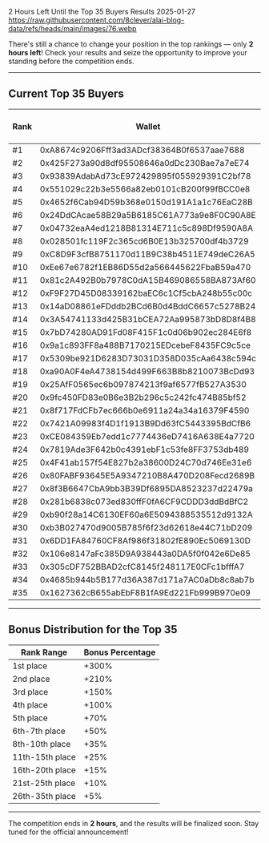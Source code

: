 2 Hours Left Until the Top 35 Buyers Results
2025-01-27
https://raw.githubusercontent.com/8clever/alai-blog-data/refs/heads/main/images/76.webp

There's still a chance to change your position in the top rankings — only **2 hours left**! Check your results and seize the opportunity to improve your standing before the competition ends.

---

## Current Top 35 Buyers

| Rank | Wallet                                      | ALAI Amount | Potential Bonus % |
|------|---------------------------------------------|-------------|-------------------|
| #1   | 0xA8674c9206Fff3ad3ADcf38364B0f6537aae7688 | 28315.94    | +300%             |
| #2   | 0x425F273a90d8df95508646a0dDc230Bae7a7eE74 | 18496.98    | +210%             |
| #3   | 0x93839AdabAd73cE972429895f055929391C2bf78 | 10899.20    | +150%             |
| #4   | 0x551029c22b3e5566a82eb0101cB200f99fBCC0e8 | 3612.71     | +100%             |
| #5   | 0x4652f6Cab94D59b368e0150d191A1a1c76EaC28B | 3021.02     | +70%              |
| #6   | 0x24DdCAcae58B29a5B6185C61A773a9e8F0C90A8E | 2903.98     | +50%              |
| #7   | 0x04732eaA4ed1218B81314E711c5c898Df9590A8A | 2792.30     | +50%              |
| #8   | 0x028501fc119F2c365cd6B0E13b325700df4b3729 | 2249.01     | +35%              |
| #9   | 0xC8D9F3cfB8751170d11B9C38b4511E749deC26A5 | 1944.67     | +35%              |
| #10  | 0xEe67e6782f1EB86D55d2a566445622FbaB59a470 | 1656.94     | +35%              |
| #11  | 0x81c2A492B0b7978C0dA15B469086558BA873Af60 | 1490.31     | +25%              |
| #12  | 0xF9F27D45D08339162baEC6c1Cf5cbA248b55c00c | 1457.79     | +25%              |
| #13  | 0x14aD08861eFDddb2BCd6B0d4BddC6657c5278B24 | 1354.82     | +25%              |
| #14  | 0x3A54741133d425B31bCEA72Aa995873bD8D8f4B8 | 1292.37     | +25%              |
| #15  | 0x7bD74280AD91Fd08F415F1c0d06b902ec284E6f8 | 1266.29     | +25%              |
| #16  | 0x9a1c893FF8a488B7170215EDcebeF8435FC9c5ce | 1238.31     | +15%              |
| #17  | 0x5309be921D6283D73031D358D035cAa6438c594c | 1140.31     | +15%              |
| #18  | 0xa90A0F4eA4738154d499F663B8b8210073BcDd93 | 1138.05     | +15%              |
| #19  | 0x25AfF0565ec6b097874213f9af6577fB527A3530 | 704.51      | +15%              |
| #20  | 0x9fc450FD83e0B6e3B2b296c5c242fc474B85bf52 | 683.74      | +15%              |
| #21  | 0x8f717FdCFb7ec666b0e6911a24a34a16379F4590 | 677.41      | +10%              |
| #22  | 0x7421A09983f4D1f1913B9Dd63fC5443395BdCfB6 | 569.02      | +10%              |
| #23  | 0xCE084359Eb7edd1c7774436eD7416A638E4a7720 | 541.34      | +10%              |
| #24  | 0x7819Ade3F642b0c4391ebF1c53fe8FF3753db489 | 442.14      | +10%              |
| #25  | 0x4F41ab157f54E827b2a38600D24C70d746Ee31e6 | 343.98      | +10%              |
| #26  | 0x80FABF93645E5A9347210B8A470D208Fecd2689B | 334.66      | +5%               |
| #27  | 0x8f3B6647CbA9bb3B39Df6895DA8523237d22479a | 312.96      | +5%               |
| #28  | 0x281b6838c073ed830ffF0fA6CF9CDDD3ddBdBfC2 | 299.99      | +5%               |
| #29  | 0xb90f28a14C6130EF60a6E5094388535512d9132A | 259.99      | +5%               |
| #30  | 0xb3B027470d9005B785f6f23d62618e44C71bD209 | 258.77      | +5%               |
| #31  | 0x6DD1FA84760CF8Af986f31802fE890Ec5069130D | 217.07      | +5%               |
| #32  | 0x106e8147aFc385D9A938443a0DA5f0f042e6De85 | 217.07      | +5%               |
| #33  | 0x305cDF752BBAD2cfC8145f248117E0CFc1bfffA7 | 198.98      | +5%               |
| #34  | 0x4685b944b5B177d36A387d171a7AC0aDb8c8ab7b | 195.09      | +5%               |
| #35  | 0x1627362cB655abEbF8B1fA9Ed221Fb999B970e09 | 180.89      | +5%               |

---

## Bonus Distribution for the Top 35

| Rank Range     | Bonus Percentage |
|----------------|------------------|
| 1st place      | +300%            |
| 2nd place      | +210%            |
| 3rd place      | +150%            |
| 4th place      | +100%            |
| 5th place      | +70%             |
| 6th-7th place  | +50%             |
| 8th-10th place | +35%             |
| 11th-15th place| +25%             |
| 16th-20th place| +15%             |
| 21st-25th place| +10%             |
| 26th-35th place| +5%              |

---

The competition ends in **2 hours**, and the results will be finalized soon. Stay tuned for the official announcement!
